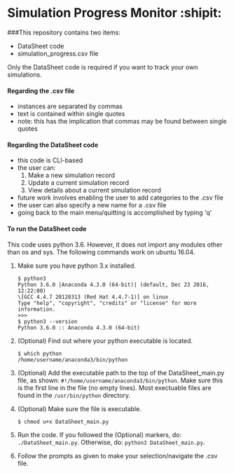 # Simulation Progress Monitor :shipit:

###This repository contains two items:
* DataSheet code
* simulation_progress.csv file  

Only the DataSheet code is required if you want to track your own simulations.

#### Regarding the .csv file
* instances are separated by commas
* text is contained within single quotes 
* note: this has the implication that commas may be found between single quotes

#### Regarding the DataSheet code
* this code is CLI-based 
* the user can:
    1. Make a new simulation record
    2. Update a current simulation record
    3. View details about a current simulation record
* future work involves enabling the user to add categories to the .csv file
* the user can also specify a new name for a .csv file 
* going back to the main menu/quitting is accomplished by typing 'q'

#### To run the DataSheet code
This code uses python 3.6. However, it does not import any modules other than os and sys. The following commands work on ubuntu 16.04.  
1. Make sure you have python 3.x installed.  
  
    ```
    $ python3
    Python 3.6.0 |Anaconda 4.3.0 (64-bit)| (default, Dec 23 2016, 12:22:00)  
    \[GCC 4.4.7 20120313 (Red Hat 4.4.7-1)] on linux  
    Type "help", "copyright", "credits" or "license" for more information.  
    >>> 
    $ python3 --version
    Python 3.6.0 :: Anaconda 4.3.0 (64-bit)
    ```  

2. (Optional) Find out where your python executable is located.  

    ```
    $ which python
    /home/username/anaconda3/bin/python
    ```  

3. (Optional) Add the executable path to the top of the DataSheet_main.py file, as shown: `#!/home/username/anaconda3/bin/python`. Make sure this is the first line in the file (no empty lines). Most exectuable files are found in the `/usr/bin/python` directory.  
4. (Optional) Make sure the file is executable.  

    ```
    $ chmod u+x DataSheet_main.py
    ```  

5. Run the code. If you followed the (Optional) markers, do: `./DataSheet_main.py`. Otherwise, do: `python3 DataSheet_main.py`.  
6. Follow the prompts as given to make your selection/navigate the .csv file. 
